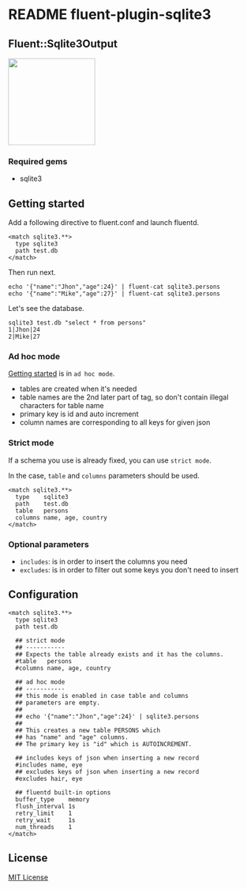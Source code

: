 README fluent-plugin-sqlite3
============================

Fluent::Sqlite3Output
---------------------
<img src='https://raw.github.com/fluent/website/master/logos/fluentd2.png' width='176px'/>

### Required gems
- sqlite3


Getting started
---------------
Add a following directive to fluent.conf and launch fluentd.

    <match sqlite3.**>
      type sqlite3
      path test.db
    </match>

Then run next.

    echo '{"name":"Jhon","age":24}' | fluent-cat sqlite3.persons
    echo '{"name":"Mike","age":27}' | fluent-cat sqlite3.persons

Let's see the database.

    sqlite3 test.db "select * from persons"
    1|Jhon|24
    2|Mike|27

### Ad hoc mode
[Getting started](#getting-started) is in `ad hoc mode`.

- tables are created when it's needed
- table names are the 2nd later part of tag, so don't contain illegal characters for table name
- primary key is id and auto increment
- column names are corresponding to all keys for given json


### Strict mode

If a schema you use is already fixed, you can use `strict mode`.

In the case, `table` and `columns` parameters should be used.

    <match sqlite3.**>
      type    sqlite3
      path    test.db
      table   persons
      columns name, age, country
    </match>


### Optional parameters

- `includes`: is in order to insert the columns you need
- `excludes`: is in order to filter out some keys you don't need to insert


Configuration
-------------

    <match sqlite3.**>
      type sqlite3
      path test.db

      ## strict mode
      ## -----------
      ## Expects the table already exists and it has the columns.
      #table   persons
      #columns name, age, country

      ## ad hoc mode
      ## -----------
      ## this mode is enabled in case table and columns
      ## parameters are empty.
      ##
      ## echo '{"name":"Jhon","age":24}' | sqlite3.persons
      ##
      ## This creates a new table PERSONS which
      ## has "name" and "age" columns.
      ## The primary key is "id" which is AUTOINCREMENT.

      ## includes keys of json when inserting a new record
      #includes name, eye
      ## excludes keys of json when inserting a new record
      #excludes hair, eye

      ## fluentd built-in options
      buffer_type    memory
      flush_interval 1s
      retry_limit    1
      retry_wait     1s
      num_threads    1
    </match>


License
-------
[MIT License](LICENSE.txt)

